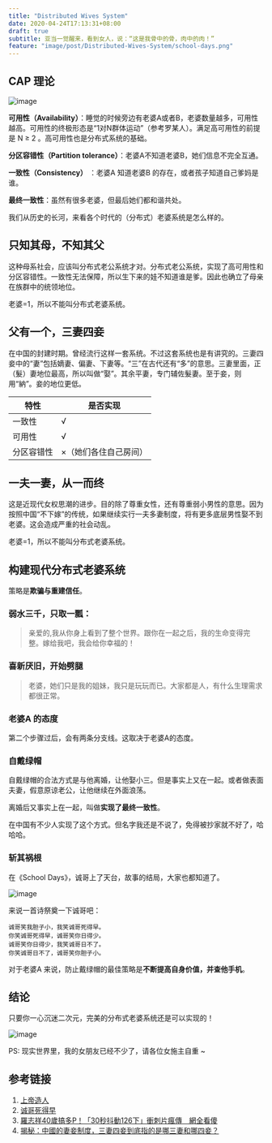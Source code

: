 ```yaml
---
title: "Distributed Wives System"
date: 2020-04-24T17:13:31+08:00
draft: true
subtitle: 亚当一觉醒来，看到女人，说：“这是我骨中的骨，肉中的肉！”
feature: "image/post/Distributed-Wives-System/school-days.png"
---
```



## CAP 理论

![image](/image/post/Distributed-Wives-System/CAP.png)

**可用性（Availability）**：睡觉的时候旁边有老婆A或者B，老婆数量越多，可用性越高。可用性的终极形态是“1对N群体运动”（参考罗某人）。满足高可用性的前提是 N ≥ 2 。高可用性也是分布式系统的基础。

**分区容错性（Partition tolerance）**：老婆A不知道老婆B，她们信息不完全互通。

**一致性（Consistency）** ：老婆A 知道老婆B 的存在，或者孩子知道自己爹妈是谁。

**最终一致性**：虽然有很多老婆，但最后她们都和谐共处。

我们从历史的长河，来看各个时代的（分布式）老婆系统是怎么样的。

## 只知其母，不知其父

这种母系社会，应该叫分布式老公系统才对。分布式老公系统，实现了高可用性和分区容错性。一致性无法保障，所以生下来的娃不知道谁是爹。因此也确立了母亲在族群中的统领地位。

老婆=1，所以不能叫分布式老婆系统。

## 父有一个，三妻四妾

在中国的封建时期。曾经流行这样一套系统。不过这套系统也是有讲究的。三妻四妾中的“妻”包括嫡妻、偏妻、下妻等。“三”在古代还有“多”的意思。三妻里面，正（髮）妻地位最高，所以叫做“娶”。其余平妻，专门辅佐髮妻。至于妾，则用“納”。妾的地位更低。

特性 | 是否实现
---|---
一致性 | √
可用性 | √
分区容错性|×（她们各住自己房间）

## 一夫一妻，从一而终

这是近现代女权思潮的进步。目的除了尊重女性，还有尊重弱小男性的意思。因为按照中国“不下嫁”的传统，如果继续实行一夫多妻制度，将有更多底层男性娶不到老婆。这会造成严重的社会动乱。

老婆=1，所以不能叫分布式老婆系统。

## 构建现代分布式老婆系统

策略是**欺骗与重建信任**。

### 弱水三千，只取一瓢：

> 亲爱的,我从你身上看到了整个世界。跟你在一起之后，我的生命变得完整。嫁给我吧，我会给你幸福的！

### 喜新厌旧，开始劈腿

> 老婆，她们只是我的姐妹，我只是玩玩而已。大家都是人，有什么生理需求都很正常。

### 老婆A 的态度

第二个步骤过后，会有两条分支线。这取决于老婆A的态度。

### 自戴绿帽

自戴绿帽的合法方式是与他离婚，让他娶小三。但是事实上又在一起。或者做表面夫妻，假意原谅老公，让他继续在外面浪荡。

离婚后又事实上在一起，叫做**实现了最终一致性**。

在中国有不少人实现了这个方式。但名字我还是不说了，免得被抄家就不好了，哈哈哈。

### 斩其祸根

在《School Days》，诚哥上了天台，故事的结局，大家也都知道了。

![image](/image/post/Distributed-Wives-System/school-days.png)

来说一首诗祭奠一下诚哥吧：
```
诚哥笑我胆子小，我笑诚哥死得早。 
你笑诚哥死得早，诚哥笑你日得少。 
诚哥笑你日得少，我笑诚哥日不了。 
你笑诚哥日不了，诚哥笑你胆子小。
```

对于老婆A 来说，防止戴绿帽的最佳策略是**不断提高自身价值，并查他手机**。

## 结论

只要你一心沉迷二次元，完美的分布式老婆系统还是可以实现的！

![image](/image/post/Distributed-Wives-System/wives.jpg)

PS: 现实世界里，我的女朋友已经不少了，请各位女施主自重 ~

## 参考链接

1. [上帝造人](https://baike.baidu.com/item/%E4%B8%8A%E5%B8%9D%E9%80%A0%E4%BA%BA)
2. [诚哥死得早](https://zh.moegirl.org/zh-hans/%E8%AF%9A%E5%93%A5%E6%AD%BB%E5%BE%97%E6%97%A9)
3. [羅志祥40歲搞多P！「30秒抖動126下」衝刺片瘋傳　網全看傻](https://www.ctwant.com/article/47365)
4. [揭秘：中國的妻妾制度，三妻四妾到底指的是哪三妻和哪四妾？](https://kknews.cc/history/m46bxz.html)